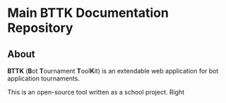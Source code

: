 # Main BTTK Documentation Repository
## About
**BTTK** (**B**ot **T**ournament **T**ool**K**it) is an extendable web application for bot application tournaments.

This is an open-source tool written as a school project. Right
<!--stackedit_data:
eyJoaXN0b3J5IjpbMjAzNDA4NDU4N119
-->